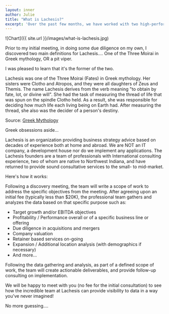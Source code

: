 ```yaml
---
layout: inner
author: Julie
title: "What is Lachesis?"
excerpt: 'Over the past few months, we have worked with two high-performing clients who were trying to improve their financial results. Despite the fact that these clients operate in completely different industries and serve completely different customers, there are similarities in the difficulties we faced while helping these companies...'
---
```

![Chart]({{ site.url }}/images/what-is-lachesis.jpg)

Prior to my initial meeting, in doing some due diligence on my own, I discovered two main definitions for Lachesis.... One of the Three Moirai in Greek mythology, OR a pit viper.

I was pleased to learn that it's the former of the two.

Lachesis was one of the Three Moirai (Fates) in Greek mythology. Her sisters were Clotho and Atropos, and they were all daughters of Zeus and Themis. The name Lachesis derives from the verb meaning "to obtain by fate, lot, or divine will". She had the task of measuring the thread of life that was spun on the spindle Clotho held. As a result, she was responsible for deciding how much life each living being on Earth had. After measuring the thread, she also was the decider of a person's destiny.

Source: [Greek Mythology](http://www.greekmythology.com/Other_Gods/Minor_Gods/Lachesis/lachesis.html)

Greek obsessions aside... 

Lachesis is an organization providing business strategy advice based on decades of experience both at home and abroad. We are NOT an IT company, a development house nor do we implement any applications. The Lachesis founders are a team of professionals with International consulting experience, two of whom are native to Northwest Indiana, and have returned to provide sound consultative services to the small- to mid-market.

Here's how it works:

Following a discovery meeting, the team will write a scope of work to address the specific objectives from the meeting. After agreeing upon an initial fee (typically less than $20K), the professional team gathers and analyzes the data based on that specific purpose such as:

* Target growth and/or EBITDA objectives
* Profitability / Performance overall or of a specific business line or offering
* Due diligence in acquisitions and mergers
* Company valuation
* Retainer based services on-going
* Expansion / Additional location analysis (with demographics if necessary)
* And more...

Following the data gathering and analysis, as part of a defined scope of work, the team will create actionable deliverables, and provide follow-up consulting on implementation. 

We will be happy to meet with you (no fee for the initial consultation) to see how the incredible team at Lachesis can provide visibility to data in a way you've never imagined!

No more guessing....